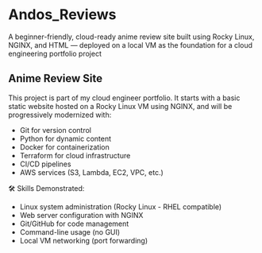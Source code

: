 # Andos_Reviews
A beginner-friendly, cloud-ready anime review site built using Rocky Linux, NGINX, and HTML — deployed on a local VM as the foundation for a cloud engineering portfolio project

## Anime Review Site

This project is part of my cloud engineer portfolio. It starts with a basic static website hosted on a Rocky Linux VM using NGINX, and will be progressively modernized with:

- Git for version control
- Python for dynamic content
- Docker for containerization
- Terraform for cloud infrastructure
- CI/CD pipelines
- AWS services (S3, Lambda, EC2, VPC, etc.)

🛠️ Skills Demonstrated:
- Linux system administration (Rocky Linux - RHEL compatible)
- Web server configuration with NGINX
- Git/GitHub for code management
- Command-line usage (no GUI)
- Local VM networking (port forwarding)
